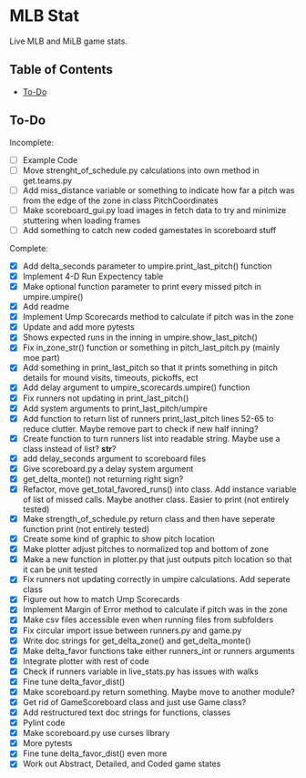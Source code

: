 # MLB Stat

Live MLB and MiLB game stats.

## Table of Contents

- [To-Do](#to-do)

## To-Do

Incomplete:
- [ ] Example Code
- [ ] Move strenght_of_schedule.py calculations into own method in get.teams.py
- [ ] Add miss_distance variable or something to indicate how far a pitch was from the edge of the zone in class PitchCoordinates
- [ ] Make scoreboard_gui.py load images in fetch data to try and minimize stuttering when loading frames
- [ ] Add something to catch new coded gamestates in scoreboard stuff

Complete:
- [X] Add delta_seconds parameter to umpire.print_last_pitch() function
- [X] Implement 4-D Run Expectency table
- [X] Make optional function parameter to print every missed pitch in umpire.umpire()
- [X] Add readme
- [X] Implement Ump Scorecards method to calculate if pitch was in the zone
- [X] Update and add more pytests
- [X] Shows expected runs in the inning in umpire.show_last_pitch()
- [X] Fix in_zone_str() function or something in pitch_last_pitch.py (mainly moe part)
- [X] Add something in print_last_pitch so that it prints something in pitch details for mound visits, timeouts, pickoffs, ect
- [X] Add delay argument to umpire_scorecards.umpire() function
- [X] Fix runners not updating in print_last_pitch()
- [X] Add system arguments to print_last_pitch/umpire
- [X] Add function to return list of runners print_last_pitch lines 52-65 to reduce clutter. Maybe remove part to check if new half inning?
- [X] Create function to turn runners list into readable string. Maybe use a class instead of list? __str__?
- [X] add delay_seconds argument to scoreboard files
- [X] Give scoreboard.py a delay system argument
- [X] get_delta_monte() not returning right sign?
- [X] Refactor, move get_total_favored_runs() into class. Add instance variable of list of missed calls. Maybe another class. Easier to print (not entirely tested)
- [X] Make strength_of_schedule.py return class and then have seperate function print (not entirely tested)
- [X] Create some kind of graphic to show pitch location
- [X] Make plotter adjust pitches to normalized top and bottom of zone
- [X] Make a new function in plotter.py that just outputs pitch location so that it can be unit tested
- [X] Fix runners not updating correctly in umpire calculations. Add seperate class
- [X] Figure out how to match Ump Scorecards
- [X] Implement Margin of Error method to calculate if pitch was in the zone
- [X] Make csv files accessible even when running files from subfolders
- [X] Fix circular import issue between runners.py and game.py
- [X] Write doc strings for get_delta_zone() and get_delta_monte()
- [X] Make delta_favor functions take either runners_int or runners arguments
- [X] Integrate plotter with rest of code
- [X] Check if runners variable in live_stats.py has issues with walks
- [X] Fine tune delta_favor_dist()
- [X] Make scoreboard.py return something. Maybe move to another module?
- [X] Get rid of GameScoreboard class and just use Game class?
- [X] Add restructured text doc strings for functions, classes
- [X] Pylint code
- [X] Make scoreboard.py use curses library
- [X] More pytests
- [X] Fine tune delta_favor_dist() even more
- [X] Work out Abstract, Detailed, and Coded game states